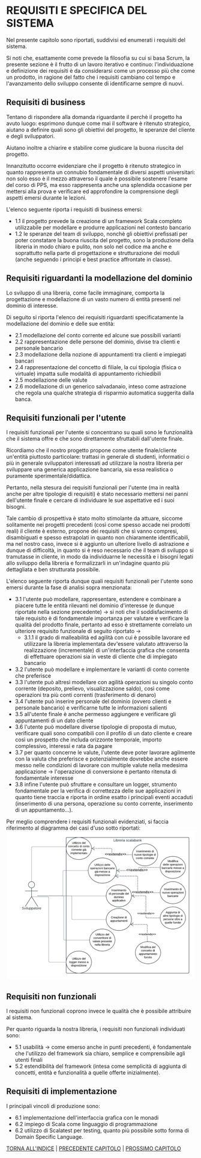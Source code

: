 # REQUISITI E SPECIFICA DEL SISTEMA
Nel presente capitolo sono riportati, suddivisi ed enumerati i requisiti del sistema.

Si noti che, esattamente come prevede la filosofia su cui si basa Scrum, la presente sezione è il frutto di un lavoro iterativo e continuo: l'individuazione e definizione dei requisiti è da considerarsi come un processo più che come un prodotto, in ragione del fatto che i requisiti cambiano col tempo e l'avanzamento dello sviluppo consente di identificarne sempre di nuovi.

## Requisiti di business
Tentano di rispondere alla domanda riguardante il perchè il progetto ha avuto luogo: esprimono dunque come mai il software è ritenuto strategico, aiutano a definire quali sono gli obiettivi del progetto, le speranze del cliente e degli sviluppatori.

Aiutano inoltre a chiarire e stabilire come giudicare la buona riuscita del progetto.

Innanzitutto occorre evidenziare che il progetto è ritenuto strategico in quanto rappresenta un connubio fondamentale di diversi aspetti universitari: non solo esso è il mezzo attraverso il quale è possibile sostenere l'esame del corso di PPS, ma esso rappresenta anche una splendida occasione per mettersi alla prova e verificare ed approfondire la comprensione degli aspetti emersi durante le lezioni.

L'elenco seguente riporta i requisiti di business emersi:
- 1.1 il progetto prevede la creazione di un framework Scala completo utilizzabile per modellare e produrre applicazioni nel contesto bancario
- 1.2 le speranze del team di sviluppo, nonchè gli obiettivi prefissati per poter constatare la buona riuscita del progetto, sono la produzione della libreria in modo chiaro e pulito, non solo nel codice ma anche e soprattutto nella parte di progettazione e strutturazione dei moduli (anche seguendo i principi e best practice affrontate in classe).

## Requisiti riguardanti la modellazione del dominio
Lo sviluppo di una libreria, come facile immaginare, comporta la progettazione e modellazione di un vasto numero di entità presenti nel dominio di interesse.

Di seguito si riporta l'elenco dei requisiti riguardanti specificatamente la modellazione del dominio e delle sue entità:
- 2.1 modellazione del conto corrente ed alcune sue possibili varianti
- 2.2 rappresentazione delle persone del dominio, divise tra clienti e personale bancario
- 2.3 modellazione della nozione di appuntamenti tra clienti e impiegati bancari
- 2.4 rappresentazione del concetto di filiale, la cui tipologia (fisica o virtuale) impatta sulle modalità di appuntamento richiedibili
- 2.5 modellazione delle valute
- 2.6 modellazione di un generico salvadanaio, inteso come astrazione che regola una qualche strategia di risparmio automatica suggerita dalla banca.

## Requisiti funzionali per l'utente
I requisiti funzionali per l'utente si concentrano su quali sono le funzionalità che il sistema offre e che sono direttamente sfruttabili dall'utente finale.

Ricordiamo che il nostro progetto propone come utente finale/cliente un'entità piuttosto particolare: trattasi in generale di studenti, informatici o più in generale sviluppatori interessati ad utilizzare la nostra libreria per sviluppare una generica applicazione bancaria, sia essa realistica o puramente sperimentale/didattica.

Pertanto, nella stesura dei requisiti funzionali per l'utente (ma in realtà anche per altre tipologie di requisiti) è stato necessario mettersi nei panni dell'utente finale e cercare di individuare le sue aspettative ed i suoi bisogni.

Tale cambio di prospettiva è stato molto stimolante da attuare, siccome solitamente nei progetti precedenti (così come spesso accade nei prodotti reali) il cliente è esterno, propone dei requisiti che sì vanno compresi, disambiguati e spesso estrapolati in quanto non chiaramente identificabili, ma nel nostro caso, invece si è aggiunto un ulteriore livello di astrazione e dunque di difficoltà, in quanto si è reso necessario che il team di sviluppo si tramutasse in cliente, in modo da individuarne le necessità e i bisogni legati allo sviluppo della libreria e formalizzarli in un'indagine quanto più dettagliata e ben strutturata possibile.

L'elenco seguente riporta dunque quali requisiti funzionali per l'utente sono emersi durante la fase di analisi sopra menzionata:
- 3.1 l'utente può modellare, rappresentare, estendere e combinare a piacere tutte le entità rilevanti nel dominio d'interesse (e dunque riportate nella sezione precedente) &rarr; si noti che il soddisfacimento di tale requisito è di fondamentale importanza per valutare e verificare la qualità del prodotto finale, pertanto ad esso è strettamente correlato un ulteriore requisito funzionale di seguito riportato &rarr;
  - 3.1.1 il grado di malleabilità ed agilità con cui è possibile lavorare ed utilizzare la libreria implementata dev'essere valutato attraverso la realizzazione (incrementale) di un'interfaccia grafica che consenta di effettuare operazioni sia in veste di cliente che di impiegato bancario
- 3.2 l'utente può modellare e implementare le varianti di conto corrente che preferisce
- 3.3 l'utente può altresì modellare con agilità operazioni su singolo conto corrente (deposito, prelievo, visualizzazione saldo), così come operazioni tra più conti correnti (trasferimento di denaro)
- 3.4 l'utente può inserire personale del dominio (ovvero clienti e personale bancario) e verificarne tutte le informazioni salienti
- 3.5 all'utente finale è anche permesso aggiungere e verificare gli appuntamenti di un dato cliente
- 3.6 l'utente può modellare diverse tipologie di proposta di mutuo, verificare quali sono compatibili con il profilo di un dato cliente e creare così un prospetto che includa orizzonte temporale, importo complessivo, interessi e rata da pagare
- 3.7 per quanto concerne le valute, l'utente deve poter lavorare agilmente con la valuta che preferisce e potenzialmente dovrebbe anche essere messo nelle condizioni di lavorare con multiple valute nella medesima applicazione &rarr; l'operazione di conversione è pertanto ritenuta di fondamentale interesse
- 3.8 infine l'utente può sfruttare e consultare un logger, strumento fondamentale per la verifica di correttezza delle sue applicazioni in quanto tiene traccia e riporta in ordine esatto i principali eventi accaduti (inserimento di una persona, operazione su conto corrente, inserimento di un appuntamento...).

Per meglio comprendere i requisiti funzionali evidenziati, si faccia riferimento al diagramma dei casi d'uso sotto riportati:
![diagramma casi](img/UseCaseDiagram.png)

## Requisiti non funzionali
I requisiti non funzionali coprono invece le qualità che è possibile attribuire al sistema. 

Per quanto riguarda la nostra libreria, i requisiti non funzionali individuati sono:
- 5.1 usabilità &rarr; come emerso anche in punti precedenti, è fondamentale che l'utilizzo del framework sia chiaro, semplice e comprensibile agli utenti finali
- 5.2 estendibilità del framework (intesa come semplicità di aggiunta di concetti, entità e funzionalità a quelle offerte inizialmente).

## Requisiti di implementazione
I principali vincoli di produzione sono:
- 6.1 implementazione dell'interfaccia grafica con le monadi
- 6.2 impiego di Scala come linguaggio di programmazione
- 6.2 utilizzo di Scalatest per testing, quanto più possibile sotto forma di Domain Specific Language.

[TORNA ALL'INDICE](../index.md) | 
[PRECEDENTE CAPITOLO](../2-development-process/index.md) | 
[PROSSIMO CAPITOLO](../4-architectural-design/index.md)